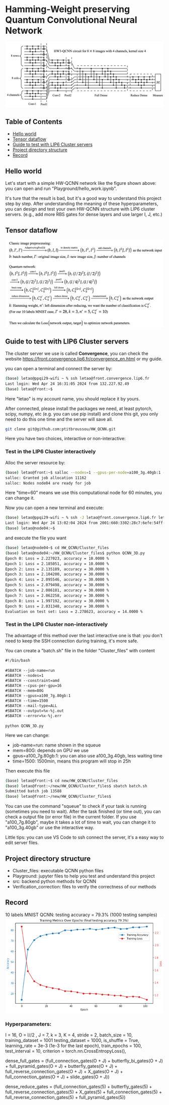 # Hamming-Weight preserving Quantum Convolutional Neural Network

![QCNN_structure](images/QCNN_structure.png)

## Table of Contents
* [Hello world](#hello-world)
* [Tensor dataflow](#tensor-dataflow)
* [Guide to test with LIP6 Cluster servers](#guide-to-test-with-LIP6-Cluster-servers)
* [Project directory structure](#project-directory-structure)
* [Record](#record)

## Hello world
Let's start with a simple HW-QCNN network like the figure shown above: 
you can open and run "Playground/hello_work.ipynb".

It's ture that the result is bad, but it's a good way to understand this project step by step.
After understanding the meaning of these hyperparameters, 
you can design and test your own HW-QCNN structure with LIP6 cluster servers.
(e.g., add more RBS gates for dense layers and use larger I, J, etc.)

## Tensor dataflow
![Dataflow](images/Dataflow.png)

## Guide to test with LIP6 Cluster servers

The cluster server we use is called **Convergence**, you can check the website https://front.convergence.lip6.fr/convergence_en.html or my guide.

you can open a terminal and connect the server by:
```bash
(base) letao@ppqi29-wifi ~ % ssh letao@front.convergence.lip6.fr
Last login: Wed Apr 24 16:31:05 2024 from 132.227.92.49
(base) letao@front:~$
```
Here "letao" is my account name, you should replace it by yours.

After connected, please install the packages we need, at least pytorch, scipy, numpy, etc (e.g. you can use pip install) 
and clone this git, you only need to do this one time and the server will save all.

```bash
git clone git@github.com:ptitbroussou/HW_QCNN.git
```
Here you have two choices, interactive or non-interactive:
### Test in the LIP6 Cluster interactively
Alloc the server resource by:
```bash
(base) letao@front:~$ salloc --nodes=1 --gpus-per-node=a100_3g.40gb:1 --time=60
salloc: Granted job allocation 11162
salloc: Nodes node04 are ready for job
```
Here "time=60" means we use this computational node for 60 minutes, you can change it.

Now you can open a new terminal and execute:
```bash
(base) letao@ppqi29-wifi ~ % ssh -J letao@front.convergence.lip6.fr letao@node04.convergence.lip6.fr
Last login: Wed Apr 24 13:02:04 2024 from 2001:660:3302:28c7:6efe:54ff:fe4e:8a18
(base) letao@node04:~$
```

and execute the file you want 

```bash
(base) letao@node04~$ cd HW_QCNN/Cluster_files
(base) letao@node04:~/HW_QCNN/Cluster_files$ python QCNN_3D.py 
Epoch 0: Loss = 2.227023, accuracy = 10.0000 %
Epoch 1: Loss = 2.185051, accuracy = 10.0000 %
Epoch 2: Loss = 2.135189, accuracy = 30.0000 %
Epoch 3: Loss = 2.104200, accuracy = 30.0000 %
Epoch 4: Loss = 2.095546, accuracy = 30.0000 %
Epoch 5: Loss = 2.079498, accuracy = 30.0000 %
Epoch 6: Loss = 2.086181, accuracy = 30.0000 %
Epoch 7: Loss = 2.062258, accuracy = 30.0000 %
Epoch 8: Loss = 1.997192, accuracy = 30.0000 %
Epoch 9: Loss = 2.031348, accuracy = 30.0000 %
Evaluation on test set: Loss = 2.278623, accuracy = 14.0000 %
```

### Test in the LIP6 Cluster non-interactively
The advantage of this method over the last interactive one is that: 
you don't need to keep the SSH connection during training, it's more safe.

You can create a "batch.sh" file in the folder "Cluster_files" with content
```
#!/bin/bash

#SBATCH --job-name=run
#SBATCH --nodes=1
#SBATCH --constraint=amd
#SBATCH --cpus-per-gpu=16
#SBATCH --mem=80G
#SBATCH --gpus=a100_7g.80gb:1
#SBATCH --time=1500
#SBATCH --mail-type=ALL
#SBATCH --output=%x-%j.out
#SBATCH --error=%x-%j.err

python QCNN_3D.py
```
Here we can change:
* job-name=run: name shown in the squeue
* mem=80G: depends on GPU we use
* gpus=a100_7g.80gb:1: you can also use a100_3g.40gb, less waiting time
* time=1500: 1500min, means this program will stop in 25h

Then execute this file
```bash
(base) letao@front:~$ cd new/HW_QCNN/Cluster_files
(base) letao@front:~/new/HW_QCNN/Cluster_files$ sbatch batch.sh
Submitted batch job 13588
(base) letao@front:~/new/HW_QCNN/Cluster_files$ 
```
You can use the command "squeue" to check if your task is running (sometimes you need to wait). After the task finished (or time out), you can check a output file (or error file) in the current folder.
If you use "a100_7g.80gb", maybe it takes a lot of time to wait, you can change it to "a100_3g.40gb" or use the interactive way.

Little tips: you can use VS Code to ssh connect the server, it's a easy way to edit server files.

## Project directory structure
* Cluster_files: executable QCNN python files
* Playground: jupyter files to help you test and understand this project
* src: backend python methods for QCNN
* Verification_correction: files to verify the correctness of our methods


## Record
10 labels MNIST QCNN: testing accuracy = 79.3% (1000 testing samples)
![QCNN_plot](images/plot.png)
### Hyperparameters:
I = 16,
O = I//2 ,
J = 7,
k = 3,
K = 4,
stride = 2,
batch_size = 10,
training_dataset = 1001
testing_dataset = 1000,
is_shuffle = True,
learning_rate = 3e-3 (1e-3 for the last epoch),
train_epochs = 100,
test_interval = 10,
criterion = torch.nn.CrossEntropyLoss(),

dense_full_gates = (full_connection_gates(O + J) + butterfly_bi_gates(O + J) + full_pyramid_gates(O + J) + butterfly_gates(O + J) + full_reverse_connection_gates(O + J) + X_gates(O + J) +
full_connection_gates(O + J) + slide_gates(O + J))

dense_reduce_gates = (full_connection_gates(5) + butterfly_gates(5) + full_reverse_connection_gates(5) +
X_gates(5) + full_connection_gates(5) + full_reverse_connection_gates(5) + full_pyramid_gates(5))
